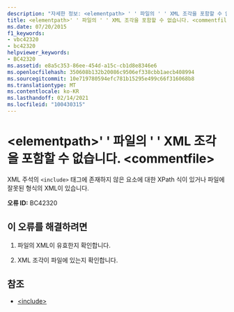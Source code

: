 ```yaml
---
description: "자세한 정보: <elementpath> ' ' 파일의 ' ' XML 조각을 포함할 수 없습니다 <commentfile> ."
title: <elementpath>' ' 파일의 ' ' XML 조각을 포함할 수 없습니다. <commentfile>
ms.date: 07/20/2015
f1_keywords:
- vbc42320
- bc42320
helpviewer_keywords:
- BC42320
ms.assetid: e8a5c353-86ee-454d-a15c-cb1d8e8346e6
ms.openlocfilehash: 350608b132b20086c9506ef338cbb1aecb408994
ms.sourcegitcommit: 10e719780594efc781b15295e499c66f316068b8
ms.translationtype: MT
ms.contentlocale: ko-KR
ms.lasthandoff: 02/14/2021
ms.locfileid: "100430315"
---
```

# <a name="unable-to-include-xml-fragment-elementpath-of-file-commentfile"></a>\<elementpath>' ' 파일의 ' ' XML 조각을 포함할 수 없습니다. \<commentfile>

XML 주석의 `<include>` 태그에 존재하지 않은 요소에 대한 XPath 식이 있거나 파일에 잘못된 형식의 XML이 있습니다.  
  
 **오류 ID:** BC42320  
  
## <a name="to-correct-this-error"></a>이 오류를 해결하려면  
  
1. 파일의 XML이 유효한지 확인합니다.  
  
2. XML 조각이 파일에 있는지 확인합니다.  
  
## <a name="see-also"></a>참조

- [\<include>](../language-reference/xmldoc/include.md)
